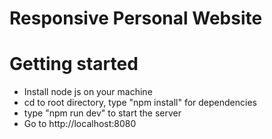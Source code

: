 # Responsive Personal Website
# Getting started
- Install node js on your machine
- cd to root directory, type "npm install" for dependencies
- type "npm run dev" to start the server
- Go to http://localhost:8080
